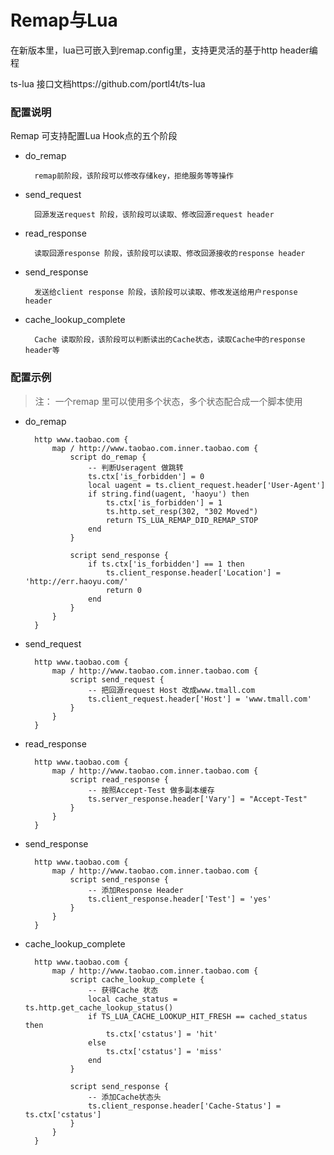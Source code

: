 Remap与Lua
==========
在新版本里，lua已可嵌入到remap.config里，支持更灵活的基于http header编程

ts-lua 接口文档https://github.com/portl4t/ts-lua

### 配置说明
Remap 可支持配置Lua Hook点的五个阶段

* do_remap 

        remap前阶段，该阶段可以修改存储key，拒绝服务等等操作

* send_request

        回源发送request 阶段，该阶段可以读取、修改回源request header

* read_response

        读取回源response 阶段，该阶段可以读取、修改回源接收的response header

* send_response

        发送给client response 阶段，该阶段可以读取、修改发送给用户response header

* cache_lookup_complete

        Cache 读取阶段，该阶段可以判断读出的Cache状态，读取Cache中的response header等
        

### 配置示例

> 注： 一个remap 里可以使用多个状态，多个状态配合成一个脚本使用

* do_remap

        http www.taobao.com {
            map / http://www.taobao.com.inner.taobao.com {
                script do_remap {
                    -- 判断Useragent 做跳转
                    ts.ctx['is_forbidden'] = 0
                    local uagent = ts.client_request.header['User-Agent']
                    if string.find(uagent, 'haoyu') then
                        ts.ctx['is_forbidden'] = 1
                        ts.http.set_resp(302, "302 Moved")
                        return TS_LUA_REMAP_DID_REMAP_STOP
                    end
                }
                
                script send_response {
                    if ts.ctx['is_forbidden'] == 1 then
                        ts.client_response.header['Location'] = 'http://err.haoyu.com/'
                        return 0
                    end
                }
            }
        }
        

* send_request
        
        http www.taobao.com {
            map / http://www.taobao.com.inner.taobao.com {
                script send_request {
                    -- 把回源request Host 改成www.tmall.com
                    ts.client_request.header['Host'] = 'www.tmall.com'
                }
            }
        }
        

* read_response
        
        http www.taobao.com {
            map / http://www.taobao.com.inner.taobao.com {
                script read_response {
                    -- 按照Accept-Test 做多副本缓存
                    ts.server_response.header['Vary'] = "Accept-Test"
                }
            }
        }
        
* send_response
        
        http www.taobao.com {
            map / http://www.taobao.com.inner.taobao.com {
                script send_response {
                    -- 添加Response Header
                    ts.client_response.header['Test'] = 'yes'
                }
            }
        }
        
* cache_lookup_complete

        http www.taobao.com {
            map / http://www.taobao.com.inner.taobao.com {
                script cache_lookup_complete {
                    -- 获得Cache 状态
                    local cache_status = ts.http.get_cache_lookup_status()
                    if TS_LUA_CACHE_LOOKUP_HIT_FRESH == cached_status then
                        ts.ctx['cstatus'] = 'hit'
                    else
                        ts.ctx['cstatus'] = 'miss'
                    end
                }
                
                script send_response {
                    -- 添加Cache状态头
                    ts.client_response.header['Cache-Status'] = ts.ctx['cstatus']
                }
            }
        }
        
